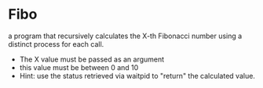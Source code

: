 # Fibo
a program that recursively calculates the X-th Fibonacci number using a distinct process for each call.
- The X value must be passed as an argument
- this value must be between 0 and 10
- Hint: use the status retrieved via waitpid to "return" the calculated value.
